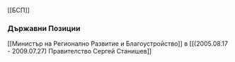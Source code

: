 [[БСП]]

### Държавни Позиции
[[Министър на Регионално Развитие и Благоустройство]] в [[(2005.08.17 - 2009.07.27) Правителство Сергей Станишев]]